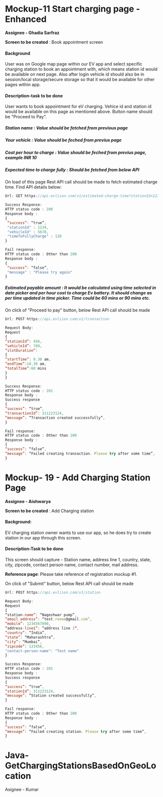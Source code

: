 # Mockup-11 Start charging page - Enhanced

**Assignee - Ghadia Sarfraz**

**Screen to be created** : Book appointment screen

#### **Background**
User was on Google map page within our EV app and select specific charging station to book an appointment with, which means station id would be available on next page. Also after login vehicle id should also be in session/local storage/secure storage so that it would be available for other pages within app.

#### **Description-task to be done**
User wants to book appointment for eV charging. Vehice id and station id would be available on this page as mentioned above. Button name should be "Proceed to Pay". 
##### Station name : Value should be fetched from previous page
##### Your vehicle : Value should be feched from previus page
##### Cost per hour to charge : Value should be feched from previus page, example INR 10
##### Expected time to charge fully : Should be fetched from below API 

On load of this page Rest API call should be made to fetch estimated charge time. Find API details below:
```javascript
Url: GET https://api.evliion.com/v1/estimated-charge-time?stationId=1234&vehicleId=5678

Success Response: 
HTTP status code : 200
Response body : 
{
 “success”: “true”,
 "stationId" : 1234,
 "vehicleId" : 5678,
 "timeToFullyCharge" : 120
}

Fail response:
HTTP status code : Other than 200
Response body : 
{
 “success”: “false”,
 "message" : "Please try again"
}
```
##### Estimated payable amount : It would be calculated using time selected in date picker and per hour cost to charge Ev battery. It should change as per time updated in time picker. Time could be 60 mins or 90 mins etc.

On click of "Proceed to pay" button, below Rest API call should be made 
```javascript
Url: POST https://api.evliion.com/v1/transaction

Request Body:
Request
{
“stationId”: 456,
“vehicleId”: 789, 
“slotDuration”:
{
“startTime”: 9.30 am,
“endTime”:10.30 am,
“totalTime”:60 mins
}
}

Success Response: 
HTTP status code : 201
Response body : 
Success response
{
“success”: “true”,
“transactionId”: 311223124,
“message”: ”Transaction created successfully”,
}

Fail response:
HTTP status code : Other than 200
Response body : 
{
“success”: “false”,
“message”: “Failed creating transaction. Please try after some time”,
}
```

# Mockup- 19 - Add Charging Station Page

**Assignee - Aishwarya**

**Screen to be created** : Add Charging station

#### **Background**: 
EV charging station owner wants to use our app, so he does try to create station in our app through this screen.

#### **Description-Task to be done**
This screen should capture - Station name, address line 1, country, state, city, zipcode, contact person name, contact number, mail address. 

**Reference page**: Please take reference of registration mockup #1.

On click of "Submit" button, below Rest API call should be made 
```javascript
Url: POST https://api.evliion.com/v1/station

Request Body:
Request
{
“station-name”: “Nageshwar pump”,
“email_address”: “test.reeee@gmail.com”,
“mobile”: 1234567890,
“address-line1”: “address line 1”,
“country”: “India”,
“state”: “Maharashtra”,
“city”: “Mumbai”,
“zipcode”: 123456,
"contact-person-name": "Test name"
}

Success Response: 
HTTP status code : 201
Response body : 
Success response
{
“success”: “true”,
“stationId”: 311223124,
“message”: ”Station created successfully”,
}

Fail response:
HTTP status code : Other than 200
Response body : 
{
“success”: “false”,
“message”: “Failed creating station. Please try after some time”,
}
```

# Java-GetChargingStationsBasedOnGeoLocation
Asignee - Kumar



